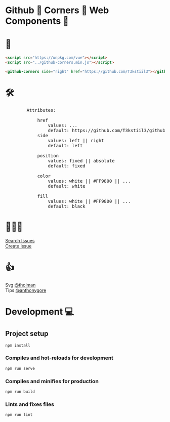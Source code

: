 # Github 🐙 Corners 📐 Web Components 🥑

# 🦄

```html
<script src="https://unpkg.com/vue"></script>
<script src="../github-corners.min.js"></script>

<github-corners side="right" href="https://github.com/T3kstiil3"></github-corners>

```
       
# 🛠

<pre>
        Attributes:
        
            href
                values: ...
                default: https://github.com/T3kstiil3/github-corners-web-component
            side
                values: left || right
                default: left
            
            position
                values: fixed || absolute
                default: fixed
            
            color
                values: white || #FF9800 || ...
                default: white
            
            fill
                values: white || #FF9800 || ...
                default: black
</pre>

# 👨🏻‍🔧

<a target="_blank" href="https://github.com/T3kstiil3/github-corners-web-components/issues">Search Issues</a><br>
<a target="_blank" href="https://github.com/T3kstiil3/github-corners-web-components/issues/new">Create Issue</a>
</ul>

# 👍

Svg <a target="_blank" href="https://github.com/tholman/github-corners">@tholman</a><br>
Tips <a target="_blank" href="https://medium.com/js-dojo/create-publish-web-components-with-vue-cli-3-26f9cfb6583b">@anthonygore</a><br>

#

# Development 💻

## Project setup
```
npm install
```

### Compiles and hot-reloads for development
```
npm run serve
```

### Compiles and minifies for production
```
npm run build
```

### Lints and fixes files
```
npm run lint
```
